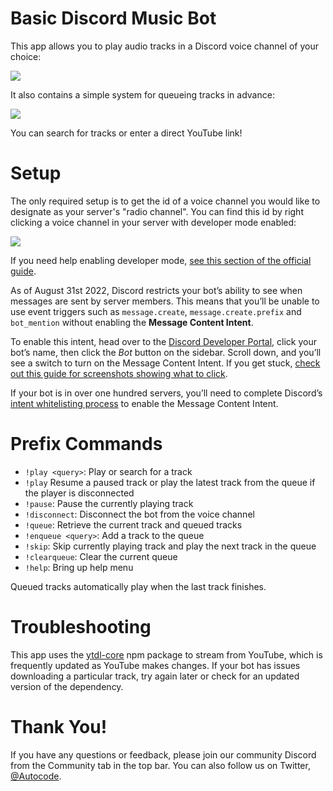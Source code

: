 # Basic Discord Music Bot

This app allows you to play audio tracks in a Discord voice channel
of your choice:

<img src="./readme/gallery/1-play-track.png" style="max-width: 60%">

It also contains a simple system for queueing tracks in advance:

<img src="./readme/gallery/2-enqueue-track.png" style="max-width: 60%">

You can search for tracks or enter a direct YouTube link!

# Setup

The only required setup is to get the id of a voice channel you would like to
designate as your server's "radio channel". You can find this id by right
clicking a voice channel in your server with developer mode enabled:

<img src="./readme/gallery/4-copy-voice-channel-id.png" style="max-width: 60%">

If you need help enabling developer mode, [see this section of the official guide](https://autocode.com/guides/how-to-build-a-discord-bot/#faq-1).

As of August 31st 2022, Discord restricts your bot’s ability to see when messages are sent by server members. This means that you’ll be unable to use event triggers such as `message.create`, `message.create.prefix` and `bot_mention` without enabling the **Message Content Intent**.

To enable this intent, head over to the [Discord Developer Portal](https://discord.com/developers/applications), click your bot’s name, then click the *Bot* button on the sidebar. Scroll down, and you’ll see a switch to turn on the Message Content Intent. If you get stuck, [check out this guide for screenshots showing what to click](https://autocode.com/discord/threads/what-are-discord-privileged-intents-and-how-do-i-enable-them-tutorial-0c3f9977/).

If your bot is in over one hundred servers, you’ll need to complete Discord’s [intent whitelisting process](https://support.discord.com/hc/en-us/articles/360040720412-Bot-Verification-and-Data-Whitelisting) to enable the Message Content Intent.

# Prefix Commands 

- `!play <query>`: Play or search for a track
- `!play` Resume a paused track or play the latest track from the queue if the player is disconnected
- `!pause`: Pause the currently playing track
- `!disconnect`: Disconnect the bot from the voice channel
- `!queue`: Retrieve the current track and queued tracks
- `!enqueue <query>`: Add a track to the queue
- `!skip`: Skip currently playing track and play the next track in the queue
- `!clearqueue`: Clear the current queue
- `!help`: Bring up help menu

Queued tracks automatically play when the last track finishes.

# Troubleshooting

This app uses the [ytdl-core](https://github.com/fent/node-ytdl-core) npm package
to stream from YouTube, which is frequently updated as YouTube makes changes. 
If your bot has issues downloading a particular track, try again later or check 
for an updated version of the dependency.

# Thank You!

If you have any questions or feedback, please join our community Discord 
from the Community tab in the top bar. You can also follow us on Twitter, 
[@Autocode](https://twitter.com/Autocode).
